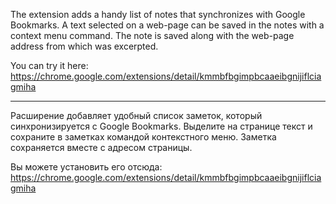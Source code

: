 The extension adds a handy list of notes that synchronizes with Google Bookmarks. A text selected on a web-page can be saved in the notes with a context menu command. The note is saved along with the web-page address from which was excerpted.

You can try it here:
https://chrome.google.com/extensions/detail/kmmbfbgimpbcaaeibgnijiflciagmiha


---

Расширение добавляет удобный список заметок, который синхронизируется с Google Bookmarks. Выделите на странице текст и сохраните в заметках командой контекстного меню. Заметка сохраняется вместе с адресом страницы.

Вы можете установить его отсюда:
https://chrome.google.com/extensions/detail/kmmbfbgimpbcaaeibgnijiflciagmiha
